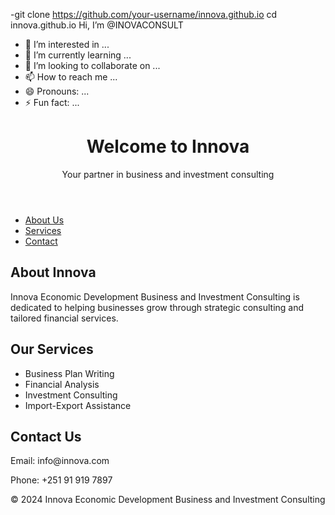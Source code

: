 -git clone https://github.com/your-username/innova.github.io
cd innova.github.io Hi, I’m @INOVACONSULT
- 👀 I’m interested in ...
- 🌱 I’m currently learning ...
- 💞️ I’m looking to collaborate on ...
- 📫 How to reach me ...
- 😄 Pronouns: ...
- ⚡ Fun fact: ...

<!---
INOVACONSULT/INOVACONSULT is a ✨ special ✨ repository because its `README.md` (this file) appears on your GitHub profile.
You can click the Preview link to take a look at your changes.
--->
<!DOCTYPE html>
<html lang="en">
<head>
    <meta charset="UTF-8">
    <meta name="viewport" content="width=device-width, initial-scale=1.0">
    <title>Innova Economic Development Business and Investment Consulting</title>
    <link rel="stylesheet" href="styles.css">
</head>
<body>
    <header>
        <h1>Welcome to Innova</h1>
        <p>Your partner in business and investment consulting</p>
    </header>
    <nav>
        <ul>
            <li><a href="#about">About Us</a></li>
            <li><a href="#services">Services</a></li>
            <li><a href="#contact">Contact</a></li>
        </ul>
    </nav>
    <section id="about">
        <h2>About Innova</h2>
        <p>Innova Economic Development Business and Investment Consulting is dedicated to helping businesses grow through strategic consulting and tailored financial services.</p>
    </section>
    <section id="services">
        <h2>Our Services</h2>
        <ul>
            <li>Business Plan Writing</li>
            <li>Financial Analysis</li>
            <li>Investment Consulting</li>
            <li>Import-Export Assistance</li>
        </ul>
    </section>
    <section id="contact">
        <h2>Contact Us</h2>
        <p>Email: info@innova.com</p>
        <p>Phone: +251 91 919 7897</p>
    </section>
    <footer>
        <p>&copy; 2024 Innova Economic Development Business and Investment Consulting</p>
    </footer>
    <script src="scripts.js"></script>
</body>
</html>
